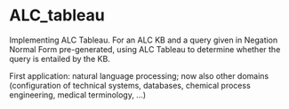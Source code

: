 # ALC_tableau
Implementing ALC Tableau. For an ALC KB and a query given in Negation Normal Form pre-generated, using ALC Tableau to determine whether the query is entailed by the KB.

First application: natural language processing;
now also other domains (configuration of technical systems, databases,
chemical process engineering, medical terminology, ...)
